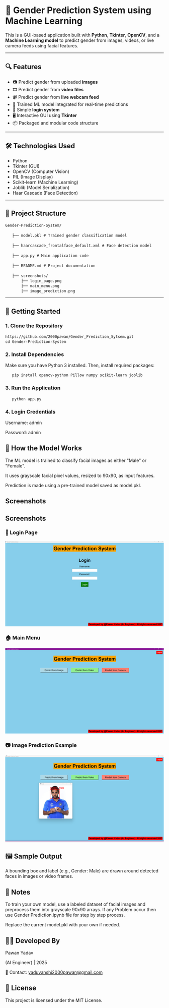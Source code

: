 # 👤 Gender Prediction System using Machine Learning

This is a GUI-based application built with **Python**, **Tkinter**, **OpenCV**, and a **Machine Learning model** to predict gender from images, videos, or live camera feeds using facial features.

---

## 🔍 Features

- 📷 Predict gender from uploaded **images**
- 🎞️ Predict gender from **video files**
- 📹 Predict gender from **live webcam feed**
- 🧠 Trained ML model integrated for real-time predictions
- 🔐 Simple **login system**
- 🖥️ Interactive GUI using **Tkinter**
- 📦 Packaged and modular code structure

---

## 🛠️ Technologies Used

- Python
- Tkinter (GUI)
- OpenCV (Computer Vision)
- PIL (Image Display)
- Scikit-learn (Machine Learning)
- Joblib (Model Serialization)
- Haar Cascade (Face Detection)

---

## 📁 Project Structure

    Gender-Prediction-System/

       ├── model.pkl # Trained gender classification model

       ├── haarcascade_frontalface_default.xml # Face detection model

       ├── app.py # Main application code

       ├── README.md # Project documentation 

       ├── screenshots/
           ├── login_page.png
           ├── main_menu.png
           |── image_prediction.png


---

## 🚀 Getting Started

### 1. Clone the Repository

    https://github.com/2000pawan/Gender_Prediction_Sytsem.git
    cd Gender-Prediction-System

### 2. Install Dependencies
Make sure you have Python 3 installed. Then, install required packages:

       pip install opencv-python Pillow numpy scikit-learn joblib

### 3. Run the Application

       python app.py

### 4. Login Credentials

Username: admin

Password: admin

## 🤖 How the Model Works

The ML model is trained to classify facial images as either "Male" or "Female".

It uses grayscale facial pixel values, resized to 90x90, as input features.

Prediction is made using a pre-trained model saved as model.pkl.

## Screenshots

## Screenshots

### 🔐 Login Page
![Login Page](login.png)

### 🏠 Main Menu
![Main Menu](main.png)

### 📷 Image Prediction Example
![Prediction](image_prediction.png)


## 🖼 Sample Output

A bounding box and label (e.g., Gender: Male) are drawn around detected faces in images or video frames.

## 📌 Notes

To train your own model, use a labeled dataset of facial images and preprocess them into grayscale 90x90 arrays. If any Problem occur then use Gender Prediction.ipynb file for step by step process.

Replace the current model.pkl with your own if needed.

## 👨‍💻 Developed By

Pawan Yadav

(AI Engineer) | 2025

📧 Contact: yaduvanshi2000pawan@gmail.com

## 📜 License

This project is licensed under the MIT License.


